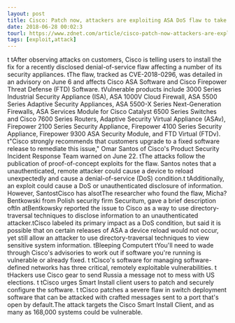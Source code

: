 ```yaml
---
layout: post
title: Cisco: Patch now, attackers are exploiting ASA DoS flaw to take down security
date: 2018-06-28 00:02:3
tourl: https://www.zdnet.com/article/cisco-patch-now-attackers-are-exploiting-asa-dos-flaw-to-take-down-security/
tags: [exploit,attack]
---
```

 t tAfter observing attacks on customers, Cisco is telling users to install the fix for a recently disclosed denial-of-service flaw affecting a number of its security appliances. tThe flaw, tracked as CVE-2018-0296, was detailed in an advisory on June 6 and affects Cisco ASA Software and Cisco Firepower Threat Defense (FTD) Software. tVulnerable products include 3000 Series Industrial Security Appliance (ISA), ASA 1000V Cloud Firewall, ASA 5500 Series Adaptive Security Appliances, ASA 5500-X Series Next-Generation Firewalls, ASA Services Module for Cisco Catalyst 6500 Series Switches and Cisco 7600 Series Routers, Adaptive Security Virtual Appliance (ASAv), Firepower 2100 Series Security Appliance, Firepower 4100 Series Security Appliance, Firepower 9300 ASA Security Module, and FTD Virtual (FTDv). t"Cisco strongly recommends that customers upgrade to a fixed software release to remediate this issue," Omar Santos of Cisco's Product Security Incident Response Team warned on June 22. tThe attacks follow the publication of proof-of-concept exploits for the flaw. Santos notes that a unauthenticated, remote attacker could cause a device to reload unexpectedly and cause a denial-of-service (DoS) condition.t tAdditionally, an exploit could cause a DoS or unauthenticated disclosure of information. However, SantostCisco has alsotThe researcher who found the flaw, Micha? Bentkowski from Polish security firm Securitum, gave a brief description oftIn atBentkowsky reported the issue to Cisco as a way to use directory-traversal techniques to disclose information to an unauthenticated attacker.tCisco labeled its primary impact as a DoS condition, but said it is possible that on certain releases of ASA a device reload would not occur, yet still allow an attacker to use directory-traversal techniques to view sensitive system information. tBleeping Computert tYou'll need to wade through Cisco's advisories to work out if software you're running is vulnerable or already fixed. t tCisco's software for managing software-defined networks has three critical, remotely exploitable vulnerabilities. t tHackers use Cisco gear to send Russia a message not to mess with US elections. t tCisco urges Smart Install client users to patch and securely configure the software. t tCisco patches a severe flaw in switch deployment software that can be attacked with crafted messages sent to a port that's open by default.The attack targets the Cisco Smart Install Client, and as many as 168,000 systems could be vulnerable.